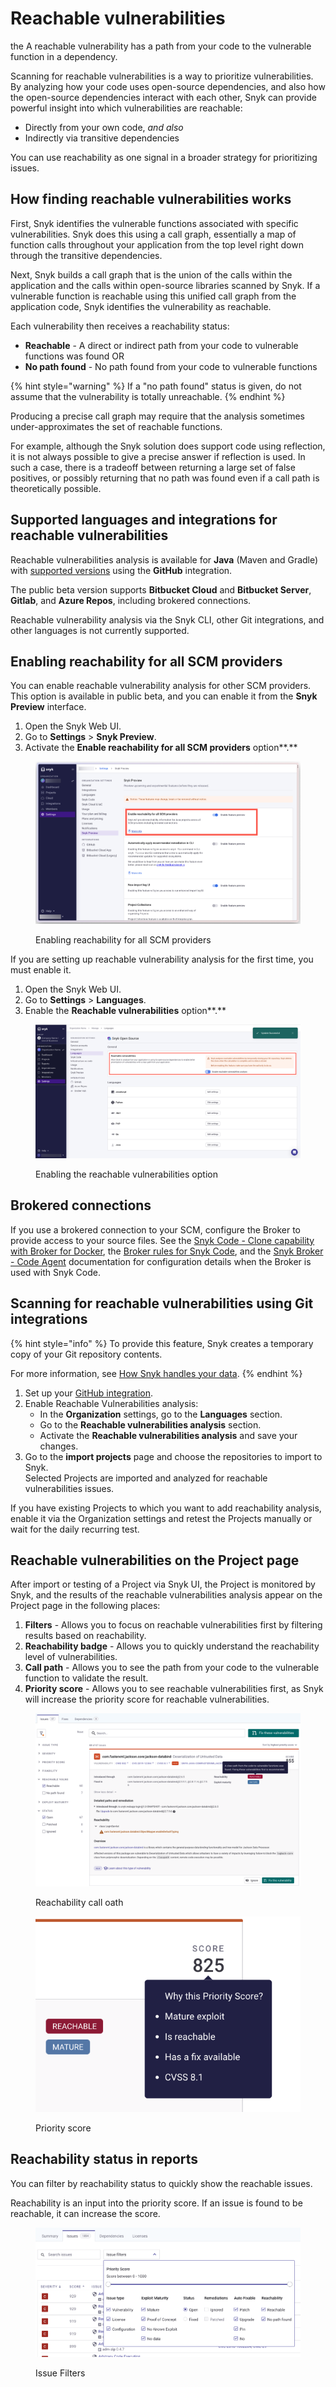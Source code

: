 # Reachable vulnerabilities

the A reachable vulnerability has a path from your code to the vulnerable function in a dependency.

Scanning for reachable vulnerabilities is a way to prioritize vulnerabilities. By analyzing how your code uses open-source dependencies, and also how the open-source dependencies interact with each other, Snyk can provide powerful insight into which vulnerabilities are reachable:

* Directly from your own code, _and also_
* Indirectly via transitive dependencies

You can use reachability as one signal in a broader strategy for prioritizing issues.

## How finding reachable vulnerabilities works

First, Snyk identifies the vulnerable functions associated with specific vulnerabilities. Snyk does this using a call graph, essentially a map of function calls throughout your application from the top level right down through the transitive dependencies.

Next, Snyk builds a call graph that is the union of the calls within the application and the calls within open-source libraries scanned by Snyk. If a vulnerable function is reachable using this unified call graph from the application code, Snyk identifies the vulnerability as reachable.

Each vulnerability then receives a reachability status:

* **Reachable** - A direct or indirect path from your code to vulnerable functions was found OR
* **No path found** - No path found from your code to vulnerable functions

{% hint style="warning" %}
If a "no path found" status is given, do not assume that the vulnerability is totally unreachable.
{% endhint %}

Producing a precise call graph may require that the analysis sometimes under-approximates the set of reachable functions.

For example, although the Snyk solution does support code using reflection, it is not always possible to give a precise answer if reflection is used. In such a case, there is a tradeoff between returning a large set of false positives, or possibly returning that no path was found even if a call path is theoretically possible.

## Supported languages and integrations for reachable vulnerabilities

Reachable vulnerabilities analysis is available for **Java** (Maven and Gradle) with [supported versions](../../scan-application-code/snyk-open-source/snyk-open-source-supported-languages-and-package-managers/snyk-for-java-and-kotlin.md) using the **GitHub** integration.

The public beta version supports **Bitbucket Cloud** and **Bitbucket Server**, **Gitlab**, and **Azure Repos**, including brokered connections.

Reachable vulnerability analysis via the Snyk CLI, other Git integrations, and other languages is not currently supported.

## Enabling reachability for all SCM providers

You can enable reachable vulnerability analysis for other SCM providers. This option is available in public beta, and you can enable it from the **Snyk Preview** interface.&#x20;

1. Open the Snyk Web UI.
2. Go to **Settings** > **Snyk Preview**.
3. Activate the **Enable reachability for all SCM providers** option**.**&#x20;

<figure><img src="../../.gitbook/assets/Enable_Beta_Feature (1).png" alt="Enabling reachability for all SCM providers."><figcaption><p>Enabling reachability for all SCM providers</p></figcaption></figure>



If you are setting up reachable vulnerability analysis for the first time, you must enable it.

1. Open the Snyk Web UI.
2. Go to **Settings** > **Languages**.
3. Enable the **Reachable vulnerabilities** option**.**

<figure><img src="../../.gitbook/assets/Enable_rechable_vullerabilities.png" alt="Enabling the reachable vulnerabilities option"><figcaption><p>Enabling the reachable vulnerabilities option</p></figcaption></figure>

## Brokered connections

If you use a brokered connection to your SCM, configure the Broker to provide access to your source files. See the [Snyk Code - Clone capability with Broker for Docker](../../enterprise-setup/snyk-broker/install-and-configure-snyk-broker/advanced-configuration-for-snyk-broker-docker-installation/snyk-code-clone-capability-with-broker-for-docker.md), the [Broker rules for Snyk Code](../../enterprise-setup/snyk-broker/install-and-configure-snyk-broker/advanced-configuration-for-helm-chart-installation/broker-rules-for-snyk-code.md), and the [Snyk Broker - Code Agent](../../enterprise-setup/snyk-broker/snyk-broker-code-agent/) documentation for configuration details when the Broker is used with Snyk Code.&#x20;

## Scanning for reachable vulnerabilities using Git integrations

{% hint style="info" %}
To provide this feature, Snyk creates a temporary copy of your Git repository contents.

For more information, see [How Snyk handles your data](../../more-info/how-snyk-handles-your-data.md).
{% endhint %}

1. Set up your [GitHub integration](../../integrations/git-repository-scm-integrations/github-integration.md).
2. Enable Reachable Vulnerabilities analysis:
   * In the **Organization** settings, go to the **Languages** section.
   * Go to the **Reachable vulnerabilities analysis** section.
   * Activate the **Reachable vulnerabilities analysis** and save your changes.
3. Go to the **import projects** page and choose the repositories to import to Snyk.\
   Selected Projects are imported and analyzed for reachable vulnerabilities issues.

If you have existing Projects to which you want to add reachability analysis, enable it via the Organization settings and retest the Projects manually or wait for the daily recurring test.

## Reachable vulnerabilities on the Project page

After import or testing of a Project via Snyk UI, the Project is monitored by Snyk, and the results of the reachable vulnerabilities analysis appear on the Project page in the following places:

1. **Filters** - Allows you to focus on reachable vulnerabilities first by filtering results based on reachability.
2. **Reachability badge** - Allows you to quickly understand the reachability level of vulnerabilities.
3. **Call path** - Allows you to see the path from your code to the vulnerable function to validate the result.
4. **Priority score** - Allows you to see reachable vulnerabilities first, as Snyk will increase the priority score for reachable vulnerabilities.

<figure><img src="../../.gitbook/assets/image (34).png" alt="Reachability call path"><figcaption><p>Reachability call oath</p></figcaption></figure>

<figure><img src="../../.gitbook/assets/image (126) (1).png" alt="Priority Score"><figcaption><p>Priority score</p></figcaption></figure>

## Reachability status in reports

You can filter by reachability status to quickly show the reachable issues.&#x20;

Reachability is an input into the priority score. If an issue is found to be reachable, it can increase the score.

<figure><img src="../../.gitbook/assets/image (85).png" alt="Issue Filters"><figcaption><p>Issue Filters</p></figcaption></figure>
